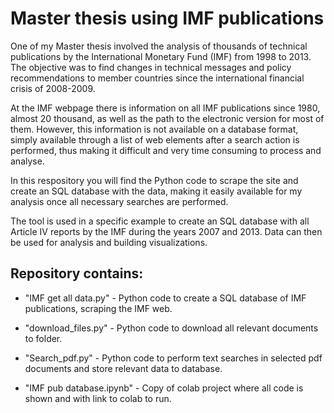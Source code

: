 # Master thesis using IMF publications
One of my Master thesis involved the analysis of thousands of technical publications by the International Monetary Fund (IMF) from 1998 to 2013. The objective was to find changes in technical messages and policy recommendations to member countries since the international financial crisis of 2008-2009.

At the IMF webpage there is information on all IMF publications since 1980, almost 20 thousand, as well as the path to the electronic version for most of them. However, this information is not available on a database format, simply available through a list of web elements after a search action is performed, thus making it difficult and very time consuming to process and analyse.

In this respository you will find the Python code to scrape the site and create an SQL database with the data, making it easily available for my analysis once all necessary searches are performed.

The tool is used in a specific example to create an SQL database with all Article IV reports by the IMF during the years 2007 and 2013. Data can then be used for analysis and building visualizations.

## Repository contains:
- "IMF get all data.py" - Python code to create a SQL database of IMF publications, scraping the IMF web.

- "download_files.py" - Python code to download all relevant documents to folder.

- "Search_pdf.py" - Python code to perform text searches in selected pdf documents and store relevant data to database.

- "IMF pub database.ipynb" - Copy of colab project where all code is shown and with link to colab to run.
